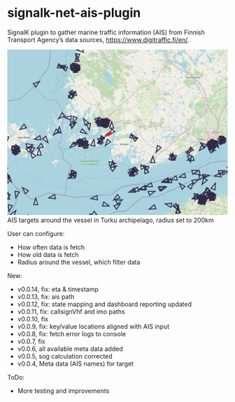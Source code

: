 # signalk-net-ais-plugin
SignalK plugin to gather marine traffic information (AIS) from Finnish Transport Agency’s data sources, https://www.digitraffic.fi/en/.

![AIS targets around the vessel, radius 200km](doc/200km_radius.jpg)
AIS targets around the vessel in Turku archipelago, radius set to 200km

User can configure:
- How often data is fetch
- How old data is fetch
- Radius around the vessel, which filter data

New:
- v0.0.14, fix: eta & timestamp
- v0.0.13, fix: ais path
- v0.0.12, fix: state mapping and dashboard reporting updated
- v0.0.11, fix: callsignVhf and imo paths
- v0.0.10, fix
- v0.0.9, fix: key/value locations aligned with AIS input
- v0.0.8, fix: fetch error logs to console
- v0.0.7, fix
- v0.0.6, all available meta data added
- v0.0.5, sog calculation corrected
- v0.0.4, Meta data (AIS names) for target

ToDo:
- More testing and improvements
